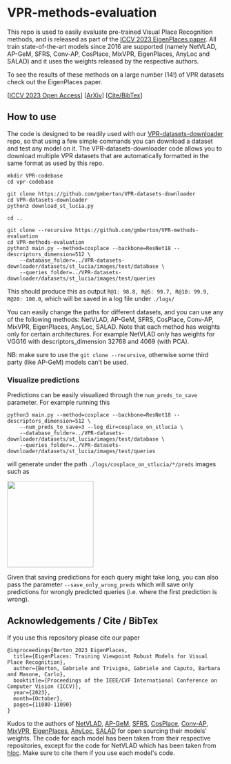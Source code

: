 
# VPR-methods-evaluation

This repo is used to easily evaluate pre-trained Visual Place Recognition methods, and is released as part of the [ICCV 2023 EigenPlaces paper](https://openaccess.thecvf.com/content/ICCV2023/html/Berton_EigenPlaces_Training_Viewpoint_Robust_Models_for_Visual_Place_Recognition_ICCV_2023_paper.html).
All train state-of-the-art models since 2016 are supported (namely NetVLAD, AP-GeM, SFRS, Conv-AP, CosPlace, MixVPR, EigenPlaces, AnyLoc and SALAD) and it uses the weights released by the respective authors.

To see the results of these methods on a large number (14!) of VPR datasets check out the EigenPlaces paper.

[[ICCV 2023 Open Access](https://openaccess.thecvf.com/content/ICCV2023/html/Berton_EigenPlaces_Training_Viewpoint_Robust_Models_for_Visual_Place_Recognition_ICCV_2023_paper.html)] [[ArXiv](https://arxiv.org/abs/2308.10832)] [[Cite/BibTex](https://github.com/gmberton/EigenPlaces#cite)]

## How to use

The code is designed to be readily used with our [VPR-datasets-downloader](https://github.com/gmberton/VPR-datasets-downloader) repo, so that using a few simple commands you can download a dataset and test any model on it. The VPR-datasets-downloader code allows you to download multiple VPR datasets that are automatically formatted in the same format as used by this repo.

```
mkdir VPR-codebase
cd vpr-codebase

git clone https://github.com/gmberton/VPR-datasets-downloader
cd VPR-datasets-downloader
python3 download_st_lucia.py

cd ..

git clone --recursive https://github.com/gmberton/VPR-methods-evaluation
cd VPR-methods-evaluation
python3 main.py --method=cosplace --backbone=ResNet18 --descriptors_dimension=512 \
    --database_folder=../VPR-datasets-downloader/datasets/st_lucia/images/test/database \
    --queries_folder=../VPR-datasets-downloader/datasets/st_lucia/images/test/queries
```
This should produce this as output `R@1: 98.8, R@5: 99.7, R@10: 99.9, R@20: 100.0`, which will be saved in a log file under `./logs/`

You can easily change the paths for different datasets, and you can use any of the following methods: NetVLAD, AP-GeM, SFRS, CosPlace, Conv-AP, MixVPR, EigenPlaces, AnyLoc, SALAD.
Note that each method has weights only for certain architectures. For example NetVLAD only has weights for VGG16 with descriptors_dimension 32768 and 4069 (with PCA).

NB: make sure to use the `git clone --recursive`, otherwise some third party (like AP-GeM) models can't be used.


### Visualize predictions

Predictions can be easily visualized through the `num_preds_to_save` parameter. For example running this

```
python3 main.py --method=cosplace --backbone=ResNet18 --descriptors_dimension=512 \
    --num_preds_to_save=3 --log_dir=cosplace_on_stlucia \
    --database_folder=../VPR-datasets-downloader/datasets/st_lucia/images/test/database \
    --queries_folder=../VPR-datasets-downloader/datasets/st_lucia/images/test/queries
```
will generate under the path `./logs/cosplace_on_stlucia/*/preds` images such as

<p float="left">
  <img src="https://raw.githubusercontent.com/gmberton/VPR-methods-evaluation/master/images/pred.jpg"  height="200"/>
</p>

Given that saving predictions for each query might take long, you can also pass the parameter `--save_only_wrong_preds` which will save only predictions for wrongly predicted queries (i.e. where the first prediction is wrong).


## Acknowledgements / Cite / BibTex

If you use this repository please cite our paper
```
@inproceedings{Berton_2023_EigenPlaces,
  title={EigenPlaces: Training Viewpoint Robust Models for Visual Place Recognition},
  author={Berton, Gabriele and Trivigno, Gabriele and Caputo, Barbara and Masone, Carlo},
  booktitle={Proceedings of the IEEE/CVF International Conference on Computer Vision (ICCV)},
  year={2023},
  month={October},
  pages={11080-11090}
}
```

Kudos to the authors of [NetVLAD](https://github.com/Relja/netvlad), [AP-GeM](https://github.com/naver/deep-image-retrieval), [SFRS](https://github.com/yxgeee/OpenIBL), [CosPlace](https://github.com/gmberton/CosPlace), [Conv-AP](https://github.com/amaralibey/gsv-cities), [MixVPR](https://github.com/amaralibey/mixVPR), [EigenPlaces](https://github.com/gmberton/EigenPlaces), [AnyLoc](https://github.com/AnyLoc/AnyLoc), [SALAD](https://github.com/serizba/salad) for open sourcing their models' weights. The code for each model has been taken from their respective repositories, except for the code for NetVLAD which has been taken from [hloc](https://github.com/cvg/Hierarchical-Localization).
Make sure to cite them if you use each model's code.
